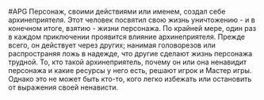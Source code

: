 #APG
Персонаж, своими действиями или именем, создал себе архинеприятеля. Этот человек посвятил свою жизнь уничтожению - и в конечном итоге, взятию - жизни персонажа. По крайней мере, один раз в каждом приключении проявится влияние архинеприятеля. Прежде всего, он действует через других; нанимая головорезов или распространяя ложь в надежде, что другие сделают жизнь персонажа трудной. То, кто такой архинеприятель, почему он или она ненавидит персонажа и какие ресурсы у него есть, решают игрок и Мастер игры. Однако это не может быть кто-то, кого легко избежать или остановить от выражения своей ненависти. 